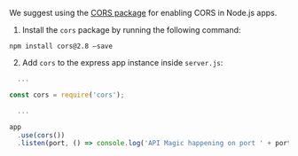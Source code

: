 We suggest using the [CORS package](https://www.npmjs.com/package/cors) for enabling CORS in Node.js apps.

1. Install the `cors` package by running the following command:

```shell
npm install cors@2.8 –save
```

2. Add `cors` to the express app instance inside `server.js`:

```js
  ...

const cors = require('cors');

  ...

app
  .use(cors())
  .listen(port, () => console.log('API Magic happening on port ' + port));
```
